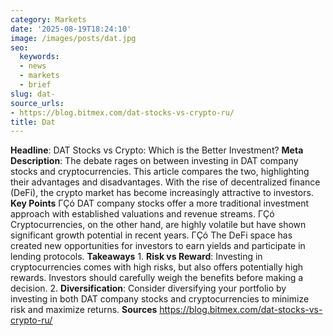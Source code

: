 ```yaml
---
category: Markets
date: '2025-08-19T18:24:10'
image: /images/posts/dat.jpg
seo:
  keywords:
  - news
  - markets
  - brief
slug: dat-
source_urls:
- https://blog.bitmex.com/dat-stocks-vs-crypto-ru/
title: Dat
---
```


**Headline**: DAT Stocks vs Crypto: Which is the Better Investment?  **Meta Description**: The debate rages on between investing in DAT company stocks and cryptocurrencies. This article compares the two, highlighting their advantages and disadvantages. With the rise of decentralized finance (DeFi), the crypto market has become increasingly attractive to investors.  **Key Points**  ΓÇó DAT company stocks offer a more traditional investment approach with established valuations and revenue streams. ΓÇó Cryptocurrencies, on the other hand, are highly volatile but have shown significant growth potential in recent years. ΓÇó The DeFi space has created new opportunities for investors to earn yields and participate in lending protocols.  **Takeaways**  1. **Risk vs Reward**: Investing in cryptocurrencies comes with high risks, but also offers potentially high rewards. Investors should carefully weigh the benefits before making a decision. 2. **Diversification**: Consider diversifying your portfolio by investing in both DAT company stocks and cryptocurrencies to minimize risk and maximize returns.  **Sources** https://blog.bitmex.com/dat-stocks-vs-crypto-ru/
